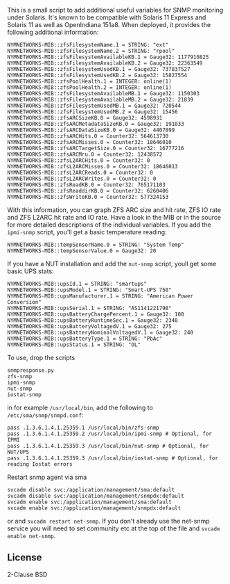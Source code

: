 This is a small script to add additional useful variables for SNMP monitoring
under Solaris. It's known to be compatible with Solaris 11 Express and Solaris 11 
as well as OpenIndiana 151a8.
When deployed, it provides the following additional information:

    NYMNETWORKS-MIB::zfsFilesystemName.1 = STRING: "ext"
    NYMNETWORKS-MIB::zfsFilesystemName.2 = STRING: "rpool"
    NYMNETWORKS-MIB::zfsFilesystemAvailableKB.1 = Gauge32: 1177910825
    NYMNETWORKS-MIB::zfsFilesystemAvailableKB.2 = Gauge32: 22363549
    NYMNETWORKS-MIB::zfsFilesystemUsedKB.1 = Gauge32: 737837527
    NYMNETWORKS-MIB::zfsFilesystemUsedKB.2 = Gauge32: 15827554
    NYMNETWORKS-MIB::zfsPoolHealth.1 = INTEGER: online(1)
    NYMNETWORKS-MIB::zfsPoolHealth.2 = INTEGER: online(1)
    NYMNETWORKS-MIB::zfsFilesystemAvailableMB.1 = Gauge32: 1150303
    NYMNETWORKS-MIB::zfsFilesystemAvailableMB.2 = Gauge32: 21839
    NYMNETWORKS-MIB::zfsFilesystemUsedMB.1 = Gauge32: 720544
    NYMNETWORKS-MIB::zfsFilesystemUsedMB.2 = Gauge32: 15456
    NYMNETWORKS-MIB::zfsARCSizeKB.0 = Gauge32: 4598931
    NYMNETWORKS-MIB::zfsARCMetadataSizeKB.0 = Gauge32: 191033
    NYMNETWORKS-MIB::zfsARCDataSizeKB.0 = Gauge32: 4407899
    NYMNETWORKS-MIB::zfsARCHits.0 = Counter32: 564613730
    NYMNETWORKS-MIB::zfsARCMisses.0 = Counter32: 18646010
    NYMNETWORKS-MIB::zfsARCTargetSize.0 = Counter32: 16777216
    NYMNETWORKS-MIB::zfsARCMru.0 = Counter32: 12438572
    NYMNETWORKS-MIB::zfsL2ARCHits.0 = Counter32: 0
    NYMNETWORKS-MIB::zfsL2ARCMisses.0 = Counter32: 18646013
    NYMNETWORKS-MIB::zfsL2ARCReads.0 = Counter32: 0
    NYMNETWORKS-MIB::zfsL2ARCWrites.0 = Counter32: 0
    NYMNETWORKS-MIB::zfsReadKB.0 = Counter32: 765171103
    NYMNETWORKS-MIB::zfsReaddirKB.0 = Counter32: 6260406
    NYMNETWORKS-MIB::zfsWriteKB.0 = Counter32: 577324153

With this information, you can graph ZFS ARC size and hit rate, ZFS IO rate and
ZFS L2ARC hit rate and IO rate. Have a look in the MIB or in the source for
more detailed descriptions of the individual variables. If you add the `ipmi-snmp`
script, you'll get a basic temperature reading:

    NYMNETWORKS-MIB::tempSensorName.0 = STRING: "System Temp"
    NYMNETWORKS-MIB::tempSensorValue.0 = Gauge32: 20

If you have a NUT installation and add the `nut-snmp` script, youll get some
basic UPS stats:

    NYMNETWORKS-MIB::upsId.1 = STRING: "smartups"
    NYMNETWORKS-MIB::upsModel.1 = STRING: "Smart-UPS 750"
    NYMNETWORKS-MIB::upsManufacturer.1 = STRING: "American Power Conversion"
    NYMNETWORKS-MIB::upsSerial.1 = STRING: "AS1141221798"
    NYMNETWORKS-MIB::upsBatteryChargePercent.1 = Gauge32: 100
    NYMNETWORKS-MIB::upsBatteryRuntimeSec.1 = Gauge32: 2340
    NYMNETWORKS-MIB::upsBatteryVoltagedV.1 = Gauge32: 275
    NYMNETWORKS-MIB::upsBatteryNominalVoltagedV.1 = Gauge32: 240
    NYMNETWORKS-MIB::upsBatteryType.1 = STRING: "PbAc"
    NYMNETWORKS-MIB::upsStatus.1 = STRING: "OL"

To use, drop the scripts

    snmpresponse.py
    zfs-snmp
    ipmi-snmp
    nut-snmp
    iostat-snmp

in for example `/usr/local/bin`, add the following to `/etc/sma/snmp/snmpd.conf`:

    pass .1.3.6.1.4.1.25359.1 /usr/local/bin/zfs-snmp
    pass .1.3.6.1.4.1.25359.2 /usr/local/bin/ipmi-snmp # Optional, for IPMI
    pass .1.3.6.1.4.1.25359.3 /usr/local/bin/nut-snmp # Optional, for NUT/UPS
    pass .1.3.6.1.4.1.25359.3 /usr/local/bin/iostat-snmp # Optional, for reading Iostat errors 

Restart snmp agent via sma
    
    svcadm disable svc:/application/management/sma:default
    svcadm disable svc:/application/management/snmpdx:default
    svcadm enable svc:/application/management/sma:default
    svcadm enable svc:/application/management/snmpdx:default

or and `svcadm restart net-snmp`. If you don't already use the net-snmp service you will need to set community etc at the top of the file and `svcadm enable net-snmp`.

License
-------

2-Clause BSD

